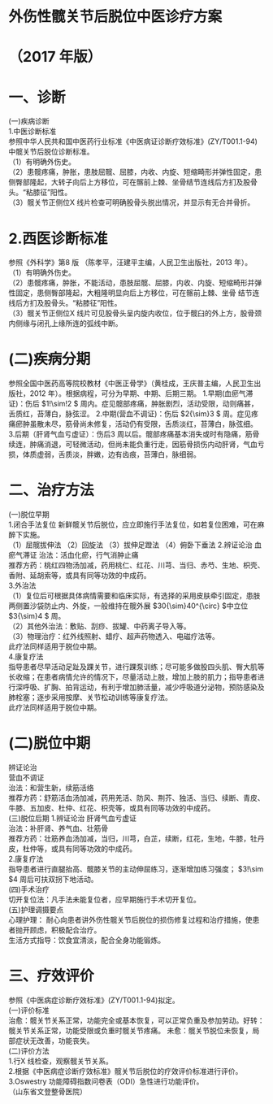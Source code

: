 # 外伤性髋关节后脱位中医诊疗方案  
# （2017 年版）  
# 一、诊断  
(一)疾病诊断  
1.中医诊断标准  
参照中华人民共和国中医药行业标准《中医病证诊断疗效标准》(ZY/T001.1-94)中髋关节后脱位诊断标准。  
（1）有明确外伤史。  
（2）患髋疼痛，肿胀，患肢屈髋、屈膝，内收、内旋、短缩畸形并弹性固定，患侧臀部隆起，大转子向后上方移位，可在髂前上棘、坐骨结节连线后方扪及股骨头。“粘膝征”阳性。  
（3）髋关节正侧位X 线片检查可明确股骨头脱出情况，并显示有无合并骨折。  
# 2.西医诊断标准  
参照《外科学》第8 版 （陈孝平，汪建平主编，人民卫生出版社，2013 年）。  
（1）有明确外伤史。  
（2）患髋疼痛，肿胀，不能活动，患肢屈髋、屈膝，内收、内旋、短缩畸形并弹性固定，患侧臀部隆起，大粗隆明显向后上方移位，可在髂前上棘、坐骨 结节连线后方扪及股骨头。“粘膝征”阳性。  
（3）髋关节正侧位X 线片可见股骨头呈内旋内收位，位于髋臼的外上方，股骨颈内侧缘与闭孔上缘所连的弧线中断。  
# (二)疾病分期  
参照全国中医药高等院校教材《中医正骨学》（黄桂成，王庆普主编，人民卫生出版社，2012 年）。根据病程，可分为早期、中期、后期三期。 1.早期(血瘀气滞证)：伤后 $1\!\sim\!2 $ 周内。症见髋部疼痛，肿胀剧烈，活动受限，动则痛甚，舌质红，苔薄白，脉弦涩。 2.中期(营血不调证)：伤后 $2{\sim}3 $ 周。症见疼痛瘀肿虽散未尽，筋骨尚未修复，活动仍有受限，舌质淡红，苔薄白，脉弦细。  
3.后期（肝肾气血亏虚证）：伤后3 周以后。髋部疼痛基本消失或时有隐痛，筋骨续连，肿痛消退，可轻微活动，但尚未能负重行走，因筋骨损伤内动肝肾，气血亏损，体质虚弱，舌质淡，胖嫩，边有齿痕，苔薄白，脉细弱。  
# 二、治疗方法  
(一)脱位早期  
1.闭合手法复位 新鲜髋关节后脱位，应立即施行手法复位，如若复位困难，可在麻醉下实施。  
（1）屈髋拔伸法    （2）回旋法 （3）拔伸足蹬法 （4）俯卧下垂法 2.辨证论治 血瘀气滞证  治法：活血化瘀，行气消肿止痛  
推荐方药：桃红四物汤加减，药用桃仁、红花、川芎、当归、赤芍、生地、枳壳、香附、延胡索等，或具有同等功效的中成药。  
3.外治法  
（1）复位后可根据具体病情需要和临床实际，有选择的采用皮肤牵引固定，患肢两侧置沙袋防止内、外旋，一般维持在髋外展 $30{\sim}40^{\circ} $中立位 $3{\sim}4 $ 周。  
（2）其他外治法：敷贴、刮痧、拔罐、中药离子导入等。  
（3）物理治疗：红外线照射、蜡疗、超声药物透入、电磁疗法等。  
此疗法同样适用于脱位中期。  
4.康复疗法  
指导患者尽早活动足趾及踝关节，进行踝泵训练；尽可能多做股四头肌、臀大肌等长收缩；在患者病情允许的情况下，尽量活动上肢，增加上肢的肌力；指导患者进行深呼吸、扩胸、拍背运动，有利于增加肺活量，减少呼吸道分泌物，预防感染及肺栓塞；逐步采用按摩、关节松动训练等康复疗法。  
此疗法同样适用于脱位中期。  
# (二)脱位中期  
辨证论治  
营血不调证  
治法：和营生新，续筋活络  
推荐方药：舒筋活血汤加减，药用羌活、防风、荆芥、独活、当归、续断、青皮、牛膝、五加皮、杜仲、红花、枳壳等，或具有同等功效的中成药。  
(三)脱位后期 1.辨证论治 肝肾气血亏虚证  
治法：补肝肾、养气血、壮筋骨  
推荐方药：壮筋养血汤加减，当归，川芎，白芷，续断，红花，生地，牛膝，牡丹皮，杜仲等，或具有同等功效的中成药。  
2.康复疗法  
指导患者进行直腿抬高、髋膝关节的主动伸屈练习，逐渐增加练习强度； $3\!\sim $4 周后可扶双拐下地活动。  
(四)手术治疗  
切开复位法：凡手法未能复位者，应早期施行手术切开复位。  
(五)护理调摄要点  
心理护理： 耐心向患者讲外伤性髋关节后脱位的损伤修复过程和治疗措施，使患者抛开顾虑，积极配合治疗。  
生活方式指导：饮食宜清淡，配合全身功能锻炼。  
# 三、疗效评价  
参照《中医病症诊断疗效标准》(ZY/T001.1-94)拟定。  
(一)评价标准  
治愈：髋关节关系正常，功能完全或基本恢复，可以正常负重及参加劳动。好转：髋关节关系正常，功能受限或负重时髋关节疼痛。 未愈：髋关节脱位未恢复，局部症状无改善，功能丧失。  
(二)评价方法  
1.行X 线检查，观察髋关节关系。  
2.根据《中医病症诊断疗效标准》髋关节后脱位的疗效评价标准进行评价。  
3.Oswestry 功能障碍指数问卷表（ODI）急性进行功能评价。  
（山东省文登整骨医院）  